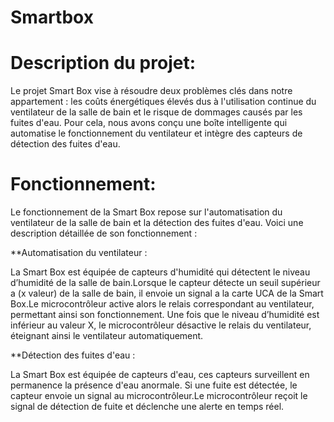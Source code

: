 # Smartbox
# Description du projet:

Le projet Smart Box vise à résoudre deux problèmes clés dans notre appartement : les coûts énergétiques élevés dus à l'utilisation continue du ventilateur de la salle de bain  et le risque de dommages causés par les fuites d'eau. Pour cela, nous avons conçu une boîte intelligente qui automatise le fonctionnement du ventilateur et intègre des capteurs de détection des fuites d'eau.

# Fonctionnement:

Le fonctionnement de la Smart Box repose sur l'automatisation du ventilateur de la salle de bain et la détection des fuites d'eau. Voici une description détaillée de son       fonctionnement :

**Automatisation du ventilateur :

La Smart Box est équipée de capteurs d'humidité qui détectent le niveau d’humidité de la salle de bain.Lorsque le capteur détecte un seuil supérieur a (x valeur) de la salle de bain, il envoie un signal a la carte UCA de la Smart Box.Le microcontrôleur active alors le relais correspondant au ventilateur, permettant ainsi son fonctionnement. Une fois que le niveau d’humidité est inférieur au valeur X, le microcontrôleur désactive le relais du ventilateur, éteignant ainsi le ventilateur automatiquement.

**Détection des fuites d'eau :

La Smart Box est équipée de capteurs d'eau, ces capteurs surveillent en permanence la présence d'eau anormale. Si une fuite est détectée, le capteur envoie un signal au       microcontrôleur.Le microcontrôleur reçoit le signal de détection de fuite et déclenche une alerte en temps réel.

